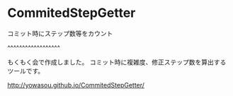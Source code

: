 CommitedStepGetter
==================

コミット時にステップ数等をカウント

^^^^^^^^^^^^^^^^^^

もくもく会で作成しました。
コミット時に複雑度、修正ステップ数を算出するツールです。

http://yowasou.github.io/CommitedStepGetter/

